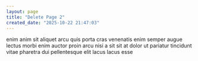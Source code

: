 ```yaml
---
layout: page
title: "Delete Page 2"
created_date: "2025-10-22 21:47:03"
---
```


enim anim sit aliquet arcu quis porta cras venenatis enim semper augue lectus morbi enim auctor proin arcu nisi a sit sit at dolor ut pariatur tincidunt vitae pharetra dui pellentesque elit lacus lacus esse 
